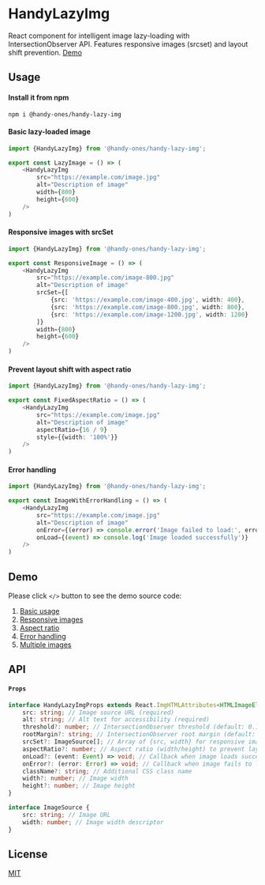 # HandyLazyImg

React component for intelligent image lazy-loading with IntersectionObserver API. Features responsive images (srcset) and layout shift prevention. [Demo](https://ivliag.github.io/handy-ones/?story=handy-lazy-img--basic)

## Usage

#### Install it from npm
```
npm i @handy-ones/handy-lazy-img
```

#### Basic lazy-loaded image
```typescript
import {HandyLazyImg} from '@handy-ones/handy-lazy-img';

export const LazyImage = () => (
    <HandyLazyImg
        src="https://example.com/image.jpg"
        alt="Description of image"
        width={800}
        height={600}
    />
)
```

#### Responsive images with srcSet
```typescript
import {HandyLazyImg} from '@handy-ones/handy-lazy-img';

export const ResponsiveImage = () => (
    <HandyLazyImg
        src="https://example.com/image-800.jpg"
        alt="Description of image"
        srcSet={[
            {src: 'https://example.com/image-400.jpg', width: 400},
            {src: 'https://example.com/image-800.jpg', width: 800},
            {src: 'https://example.com/image-1200.jpg', width: 1200}
        ]}
        width={800}
        height={600}
    />
)
```

#### Prevent layout shift with aspect ratio
```typescript
import {HandyLazyImg} from '@handy-ones/handy-lazy-img';

export const FixedAspectRatio = () => (
    <HandyLazyImg
        src="https://example.com/image.jpg"
        alt="Description of image"
        aspectRatio={16 / 9}
        style={{width: '100%'}}
    />
)
```

#### Error handling
```typescript
import {HandyLazyImg} from '@handy-ones/handy-lazy-img';

export const ImageWithErrorHandling = () => (
    <HandyLazyImg
        src="https://example.com/image.jpg"
        alt="Description of image"
        onError={(error) => console.error('Image failed to load:', error)}
        onLoad={(event) => console.log('Image loaded successfully')}
    />
)
```

## Demo
Please click `</>` button to see the demo source code:
1. [Basic usage](https://ivliag.github.io/handy-ones/?story=handy-lazy-img--basic)
2. [Responsive images](https://ivliag.github.io/handy-ones/?story=handy-lazy-img--responsive-images)
3. [Aspect ratio](https://ivliag.github.io/handy-ones/?story=handy-lazy-img--aspect-ratio)
4. [Error handling](https://ivliag.github.io/handy-ones/?story=handy-lazy-img--error-handling)
5. [Multiple images](https://ivliag.github.io/handy-ones/?story=handy-lazy-img--multiple-images)

## API
#### `Props`
```typescript
interface HandyLazyImgProps extends React.ImgHTMLAttributes<HTMLImageElement> {
    src: string; // Image source URL (required)
    alt: string; // Alt text for accessibility (required)
    threshold?: number; // IntersectionObserver threshold (default: 0.1)
    rootMargin?: string; // IntersectionObserver root margin (default: '50px')
    srcSet?: ImageSource[]; // Array of {src, width} for responsive images
    aspectRatio?: number; // Aspect ratio (width/height) to prevent layout shift
    onLoad?: (event: Event) => void; // Callback when image loads successfully
    onError?: (error: Error) => void; // Callback when image fails to load
    className?: string; // Additional CSS class name
    width?: number; // Image width
    height?: number; // Image height
}

interface ImageSource {
    src: string; // Image URL
    width: number; // Image width descriptor
}
```

## License
[MIT](https://github.com/ivliag/handy-ones/blob/master/packages/handy-lazy-img/LICENSE)
